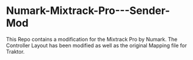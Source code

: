 # Numark-Mixtrack-Pro---Sender-Mod
This Repo contains a modification for the Mixtrack Pro by Numark. The Controller Layout has been modified as well as the original Mapping file for Traktor.
